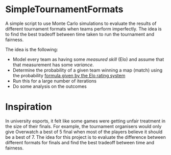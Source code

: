 # SimpleTournamentFormats
A simple script to use Monte Carlo simulations to evaluate the results of different tournament formats when teams perform imperfectly. The idea is to find the best tradeoff between time taken to run the tournament and fairness.

The idea is the following:
- Model every team as having some *measured skill* (Elo) and assume that that measurement has some *variance*.
- Determine the probability of a given team winning a map (match) using the probability [formula given by the Elo rating system](https://en.wikipedia.org/wiki/Elo_rating_system#Theory)
- Run this for a large number of iterations
- Do some analysis on the outcomes

# Inspiration
In university esports, it felt like some games were getting unfair treatment in the size of their finals. For example, the tournament organisers would only give Overwatch a best of 5 final when most of the players believe it should be a best of 7. The idea for this project is to evaluate the difference between different formats for finals and find the best tradeoff between time and fairness.
